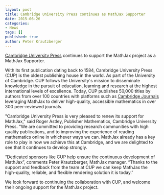 ```yaml
---
layout: post
title: Cambridge University Press continues as MathJax Supporter
date: 2015-06-26
categories:
- News
tags: []
published: true
author: Peter Krautzberger
---
```


[Cambridge University Press](http://cambridge.org) continues to support the MathJax project as a MathJax Supporter.

With its first publication dating back to 1584, Cambridge University Press (CUP) is the oldest publishing house in the world. As part of the University of Cambridge. CUP follows the University's mission to disseminate knowledge in the pursuit of education, learning and research at the highest international levels of excellence. Today, CUP publishes 50,000 titles by authors from over 100 countries with platforms such as [Cambridge Journals](http://journals.cambridge.org/) leveraging MathJax to deliver high-quality, accessible mathematics in over 300 peer-reviewed journals.

"Cambridge University Press is very pleased to renew its support for MathJax," said Roger Astley, Publisher Mathematics, Cambridge University Press. "We are committed to providing research communities with high quality publications, and to improving the experience of reading mathematics online in whichever ways we can. MathJax already has a key role to play in how we achieve this at Cambridge, and we are delighted to see that it continues to develop strongly.

“Dedicated sponsors like CUP help ensure the continuous development of MathJax”, comments Peter Krautzberger, MathJax manager. “Thanks to the support and feedback from the team at CUP we can keep MathJax the high-quality, reliable, and flexible rendering solution it is today.”

We look forward to continuing the collaboration with CUP, and welcome their ongoing support for the MathJax project.
